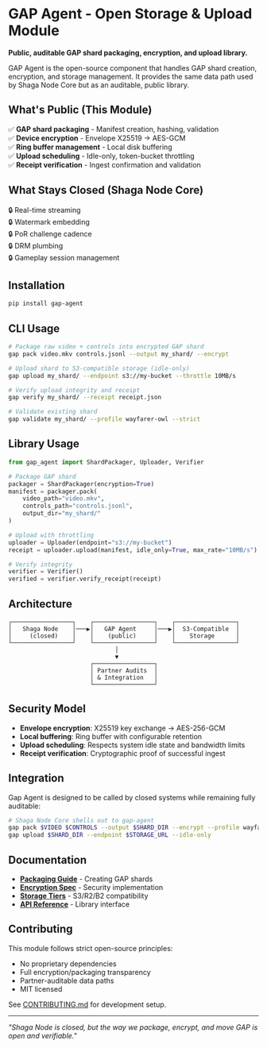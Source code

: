 # GAP Agent - Open Storage & Upload Module

**Public, auditable GAP shard packaging, encryption, and upload library.**

GAP Agent is the open-source component that handles GAP shard creation, encryption, and storage management. It provides the same data path used by Shaga Node Core but as an auditable, public library.

## What's Public (This Module)

✅ **GAP shard packaging** - Manifest creation, hashing, validation  
✅ **Device encryption** - Envelope X25519 → AES-GCM  
✅ **Ring buffer management** - Local disk buffering  
✅ **Upload scheduling** - Idle-only, token-bucket throttling  
✅ **Receipt verification** - Ingest confirmation and validation  

## What Stays Closed (Shaga Node Core)

🔒 Real-time streaming  
🔒 Watermark embedding  
🔒 PoR challenge cadence  
🔒 DRM plumbing  
🔒 Gameplay session management  

## Installation

```bash
pip install gap-agent
```

## CLI Usage

```bash
# Package raw video + controls into encrypted GAP shard
gap pack video.mkv controls.jsonl --output my_shard/ --encrypt

# Upload shard to S3-compatible storage (idle-only)
gap upload my_shard/ --endpoint s3://my-bucket --throttle 10MB/s

# Verify upload integrity and receipt
gap verify my_shard/ --receipt receipt.json

# Validate existing shard
gap validate my_shard/ --profile wayfarer-owl --strict
```

## Library Usage

```python
from gap_agent import ShardPackager, Uploader, Verifier

# Package GAP shard
packager = ShardPackager(encryption=True)
manifest = packager.pack(
    video_path="video.mkv",
    controls_path="controls.jsonl", 
    output_dir="my_shard/"
)

# Upload with throttling
uploader = Uploader(endpoint="s3://my-bucket")
receipt = uploader.upload(manifest, idle_only=True, max_rate="10MB/s")

# Verify integrity
verifier = Verifier()
verified = verifier.verify_receipt(receipt)
```

## Architecture

```
┌─────────────────┐    ┌─────────────────┐    ┌─────────────────┐
│   Shaga Node    │───▶│   GAP Agent     │───▶│  S3-Compatible  │
│     (closed)    │    │    (public)     │    │    Storage      │
└─────────────────┘    └─────────────────┘    └─────────────────┘
                              │
                              ▼
                       ┌─────────────────┐
                       │ Partner Audits  │
                       │ & Integration   │
                       └─────────────────┘
```

## Security Model

- **Envelope encryption**: X25519 key exchange → AES-256-GCM
- **Local buffering**: Ring buffer with configurable retention
- **Upload scheduling**: Respects system idle state and bandwidth limits
- **Receipt verification**: Cryptographic proof of successful ingest

## Integration

Gap Agent is designed to be called by closed systems while remaining fully auditable:

```bash
# Shaga Node Core shells out to gap-agent
gap pack $VIDEO $CONTROLS --output $SHARD_DIR --encrypt --profile wayfarer-owl
gap upload $SHARD_DIR --endpoint $STORAGE_URL --idle-only
```

## Documentation

- [**Packaging Guide**](docs/packaging.md) - Creating GAP shards
- [**Encryption Spec**](docs/encryption.md) - Security implementation  
- [**Storage Tiers**](docs/storage-tiers.md) - S3/R2/B2 compatibility
- [**API Reference**](docs/api.md) - Library interface

## Contributing

This module follows strict open-source principles:
- No proprietary dependencies
- Full encryption/packaging transparency  
- Partner-auditable data paths
- MIT licensed

See [CONTRIBUTING.md](CONTRIBUTING.md) for development setup.

---

*"Shaga Node is closed, but the way we package, encrypt, and move GAP is open and verifiable."* 